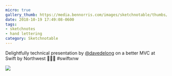 ```yaml
---
micro: true
gallery_thumb: https://media.bennorris.com/images/sketchnotable/thumbs/swift-by-northwest-2018-sketchnotes-07.jpg
date: 2018-10-19 17:49:08-0600
tags:
- sketchnotes
- hand lettering
category: Sketchnotable
---
```


Delightfully technical presentation by [@davedelong](https://micro.blog/davedelong) on a better MVC at Swift by Northwest 📱✍🏼 #swiftxnw

<img src="https://media.bennorris.com/images/sketchnotable/swift-by-northwest-2018/swift-by-northwest-2018-sketchnotes-07.jpg" />